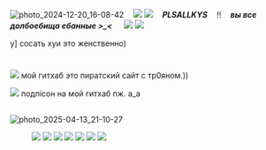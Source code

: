 ![photo_2024-12-20_16-08-42](https://github.com/user-attachments/assets/dc9dfe6b-e514-458a-8b68-eb3c07344be1)
ㅤ![](https://64.media.tumblr.com/5196acefe25bbf3e61cf4f1d2174ca6f/074ea6737b8d636b-2b/s100x200/4a84dc126872ace68e14ef25545baa6d4104e877.pnj)
![](https://64.media.tumblr.com/c33546b95f17f874a9330450c8766b75/57c01b7c1fe1c08b-5f/s100x200/2d71f011c249a6c6f3eb007e9c96925e1474794f.gifv)
ㅤ***PLSALLKYS***ㅤ
‼
ㅤ***вы все долбоебища ебанные >_<*** ㅤ
![](https://64.media.tumblr.com/c33546b95f17f874a9330450c8766b75/57c01b7c1fe1c08b-5f/s100x200/2d71f011c249a6c6f3eb007e9c96925e1474794f.gifv)
![](https://64.media.tumblr.com/5196acefe25bbf3e61cf4f1d2174ca6f/074ea6737b8d636b-2b/s100x200/4a84dc126872ace68e14ef25545baa6d4104e877.pnj)

у] сосать хуи это женственно)

#

![](https://camo.githubusercontent.com/0a83463847a3b8e00c892328de65613dc7053456bfd26796f4c8592d300bd691/68747470733a2f2f36342e6d656469612e74756d626c722e636f6d2f36393762303162386434376134323437376339373237346134666466613536382f633966383532636265613237346665362d35332f7337357837355f63312f363833346335393837396632643238346164373137303330326133323231616433303938396133622e67696676)
мой гитхаб это пиратский сайт с тр0яном.)) 

![](https://camo.githubusercontent.com/0a83463847a3b8e00c892328de65613dc7053456bfd26796f4c8592d300bd691/68747470733a2f2f36342e6d656469612e74756d626c722e636f6d2f36393762303162386434376134323437376339373237346134666466613536382f633966383532636265613237346665362d35332f7337357837355f63312f363833346335393837396632643238346164373137303330326133323231616433303938396133622e67696676)
подпiсон на мой гитхаб пж. a_a

##

![photo_2025-04-13_21-10-27](https://github.com/user-attachments/assets/3581c09c-7e2d-420c-860e-8f061c908b0b)

ㅤㅤㅤ![](https://64.media.tumblr.com/22f29b8b5267c490b5c7b9f007c6a356/8827926dd56fd31f-a4/s75x75_c1/5b99f6f12464dec13a6441194d56301d9e1fb529.gifv)
![](https://64.media.tumblr.com/10fc3357c53dd30012f6f041a67fb770/8cefc02fc14f3979-81/s100x200/5b0feb692f41f043dbc704be080831c0ccb839a0.gifv)
![](https://64.media.tumblr.com/8daa24fcc635dad9313ab17b1501ca5d/8cefc02fc14f3979-24/s100x200/e4e473a9c92a7f23e5d3809236d04fd9ce2425ca.gifv)
![](https://64.media.tumblr.com/af7e32b011bc41c33a3b02c19cb12d60/3c5627d4c46ff0c7-e7/s75x75_c1/149dd697fc89a62311d725573c29d04ea0c25d1a.gifv)
![](https://64.media.tumblr.com/8daa24fcc635dad9313ab17b1501ca5d/8cefc02fc14f3979-24/s100x200/e4e473a9c92a7f23e5d3809236d04fd9ce2425ca.gifv)
![](https://64.media.tumblr.com/10fc3357c53dd30012f6f041a67fb770/8cefc02fc14f3979-81/s100x200/5b0feb692f41f043dbc704be080831c0ccb839a0.gifv)
![](https://64.media.tumblr.com/22f29b8b5267c490b5c7b9f007c6a356/8827926dd56fd31f-a4/s75x75_c1/5b99f6f12464dec13a6441194d56301d9e1fb529.gifv)





